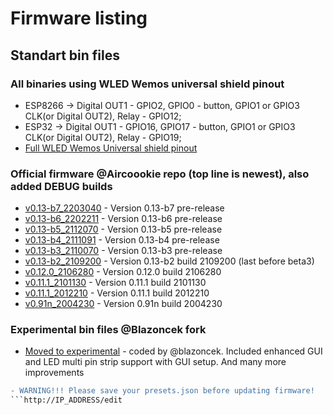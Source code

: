 # Firmware listing

## Standart bin files

### All binaries using WLED Wemos universal shield pinout

- ESP8266 -> Digital OUT1 - GPIO2, GPIO0 - button, GPIO1 or GPIO3 CLK(or Digital OUT2), Relay - GPIO12;
- ESP32 -> Digital OUT1 - GPIO16, GPIO17 - button, GPIO1 or GPIO3 CLK(or Digital OUT2), Relay - GPIO19;
- [Full WLED Wemos Universal shield pinout](https://github.com/srg74/WLED-wemos-shield/wiki/Pinout)

### Official firmware @Aircoookie repo (top line is newest), also added DEBUG builds

- [v0.13-b7_2203040](https://github.com/srg74/WLED-wemos-shield/tree/master/resources/Firmware/WLED_wemos_shield/v0.13.0-b7) - Version 0.13-b7 pre-release
- [v0.13-b6_2202211](https://github.com/srg74/WLED-wemos-shield/tree/master/resources/Firmware/WLED_wemos_shield/v0.13.0-b6) - Version 0.13-b6 pre-release
- [v0.13-b5_2112070](https://github.com/srg74/WLED-wemos-shield/tree/master/resources/Firmware/WLED_wemos_shield/v0.13.0-b5) - Version 0.13-b5 pre-release
- [v0.13-b4_2111091](https://github.com/srg74/WLED-wemos-shield/tree/master/resources/Firmware/WLED_wemos_shield/v0.13.0-b4) - Version 0.13-b4 pre-release
- [v0.13-b3_2110070](https://github.com/srg74/WLED-wemos-shield/tree/master/resources/Firmware/WLED_wemos_shield/v0.13.0-b3) - Version 0.13-b3 pre-release
- [v0.13-b2_2109200](https://github.com/srg74/WLED-wemos-shield/tree/master/resources/Firmware/WLED_wemos_shield/v0.13.0-b2) - Version 0.13-b2 build 2109200 (last before beta3)
- [v0.12.0_2106280](https://github.com/srg74/WLED-wemos-shield/tree/master/resources/Firmware/WLED_wemos_shield/v0.12.0_2106201) - Version 0.12.0 build 2106280
- [v0.11.1_2101130](https://github.com/srg74/WLED-wemos-shield/tree/master/resources/Firmware/WLED_wemos_shield/v0.11.1_2101130) - Version 0.11.1 build 2101130
- [v0.11.1_2012210](https://github.com/srg74/WLED-wemos-shield/tree/master/resources/Firmware/WLED_wemos_shield/v0.11.1_2012210) - Version 0.11.1 build 2012210
- [v0.91n_2004230](https://github.com/srg74/WLED-wemos-shield/tree/master/resources/Firmware/WLED_wemos_shield/v0.91n_2004230) - Version 0.91n build 2004230

### Experimental bin files @Blazoncek fork

- [Moved to experimental](https://github.com/srg74/WLED-wemos-shield/tree/master/resources/experimental) - coded by @blazoncek. Included enhanced GUI and LED multi pin strip support with GUI setup. And many more improvements

```diff
- WARNING!!! Please save your presets.json before updating firmware!
```http://IP_ADDRESS/edit
```
